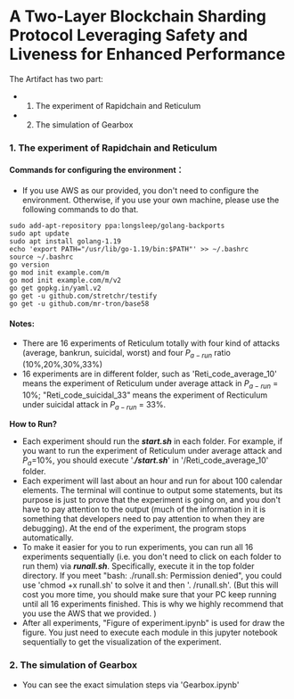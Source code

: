 <!-- @format -->

# A Two-Layer Blockchain Sharding Protocol Leveraging Safety and Liveness for Enhanced Performance

The Artifact has two part:

- 1. The experiment of Rapidchain and Reticulum
- 2. The simulation of Gearbox

### 1. The experiment of Rapidchain and Reticulum

#### Commands for configuring the environment：

- If you use AWS as our provided, you don't need to configure the environment. Otherwise, if you use your own machine, please use the following commands to do that.

```chmod +x start.sh
sudo add-apt-repository ppa:longsleep/golang-backports
sudo apt update
sudo apt install golang-1.19
echo 'export PATH="/usr/lib/go-1.19/bin:$PATH"' >> ~/.bashrc
source ~/.bashrc
go version
go mod init example.com/m
go mod init example.com/m/v2
go get gopkg.in/yaml.v2
go get -u github.com/stretchr/testify
go get -u github.com/mr-tron/base58
```

#### Notes:

- There are 16 experiments of Reticulum totally with four kind of attacks (average, bankrun, suicidal, worst) and four $P_{a-run}$ ratio (10%,20%,30%,33%)
- 16 experiments are in different folder, such as 'Reti_code_average_10' means the experiment of Reticulum under average attack in $P_{a-run}$ = 10%; "Reti_code_suicidal_33" means the experiment of Recticulum under suicidal attack in $P_{a-run}$ = 33%.

**How to Run?**

- Each experiment should run the **_start.sh_** in each folder. For example, if you want to run the experiment of Reticulum under average attack and $P_a$=10%, you should execute '.**_/start.sh_**' in '/Reti_code_average_10' folder.
- Each experiment will last about an hour and run for about 100 calendar elements. The terminal will continue to output some statements, but its purpose is just to prove that the experiment is going on, and you don't have to pay attention to the output (much of the information in it is something that developers need to pay attention to when they are debugging). At the end of the experiment, the program stops automatically.
- To make it easier for you to run experiments, you can run all 16 experiments sequentially (i.e. you don't need to click on each folder to run them) via **_runall.sh_**. Specifically, execute it in the top folder directory. If you meet "bash: ./runall.sh: Permission denied", you could use 'chmod +x runall.sh' to solve it and then '. /runall.sh'. (But this will cost you more time, you should make sure that your PC keep running until all 16 experiments finished. This is why we highly recommend that you use the AWS that we provided. )
- After all experiments, "Figure of experiment.ipynb" is used for draw the figure. You just need to execute each module in this jupyter notebook sequentially to get the visualization of the experiment.

### 2. The simulation of Gearbox

- You can see the exact simulation steps via 'Gearbox.ipynb'

```
